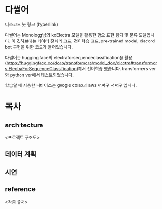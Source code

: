 # 다썰어

디스코드 봇 링크 (hyperlink)

다썰어는 Monologg님의 koElectra 모델을 활용한 혐오 표현 탐지 및 분류 모델입니다. 이 깃허브에는 데이터 전처리 코드, 전이학습 코드, pre-trained model, discord bot 구현을 위한 코드가 들어있습니다.

다썰어는 hugging face의 electraforsequenceclassification을 활용(https://huggingface.co/docs/transformers/model_doc/electra#transformers.ElectraForSequenceClassification)해서 전이학습 했습니다. transformers ver와 python ver에서 테스트되었습니다.

학습할 때 사용한 디바이스는 google colab과 aws 어쩌구 저쩌구 입니다.

# 목차

## architecture

<프로젝트 구조도>

## 데이터 계획

## 시연

## reference

<각종 출처>
